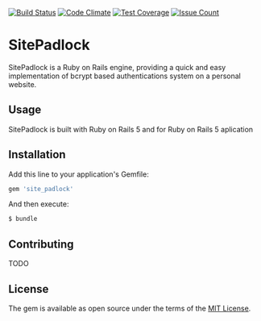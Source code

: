 [![Build Status](https://travis-ci.org/scieslak/site_padlock.svg?branch=master)](https://travis-ci.org/scieslak/site_padlock) [![Code Climate](https://codeclimate.com/github/scieslak/site_padlock/badges/gpa.svg)](https://codeclimate.com/github/scieslak/site_padlock) [![Test Coverage](https://codeclimate.com/github/scieslak/site_padlock/badges/coverage.svg)](https://codeclimate.com/github/scieslak/site_padlock/coverage) [![Issue Count](https://codeclimate.com/github/scieslak/site_padlock/badges/issue_count.svg)](https://codeclimate.com/github/scieslak/site_padlock)

# SitePadlock
SitePadlock is a Ruby on Rails engine, providing a quick and easy implementation of bcrypt based authentications system on a personal website.

## Usage
SitePadlock is built with Ruby on Rails 5 and for Ruby on Rails 5 aplication

## Installation
Add this line to your application's Gemfile:

```ruby
gem 'site_padlock'
```

And then execute:
```bash
$ bundle
```

## Contributing
TODO

## License
The gem is available as open source under the terms of the [MIT License](http://opensource.org/licenses/MIT).
